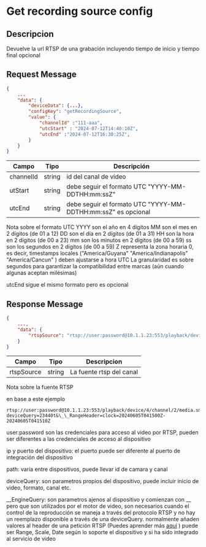 # Get recording source config

## Descripcion

Devuelve la url RTSP de una grabación incluyendo tiempo de inicio y tiempo final opcional

## Request Message

```json
{
    ...
    "data": {
        "deviceData": {...},
        "configKey": "getRecordingSource",
        "value": {
            "channelId" :"111-aaa",
            "utcStart" : "2024-07-12T14:40:10Z",
            "utcEnd" :"2024-07-12T16:30:25Z",
        }
    }
}
```

| Campo     | Tipo   | Descripción                                                   |
| --------- | ------ | ------------------------------------------------------------- |
| channelId | string | id del canal de video                                         |
| utStart   | string | debe seguir el formato UTC "YYYY-MM-DDTHH:mm:ssZ"             |
| utcEnd    | string | debe seguir el formato UTC "YYYY-MM-DDTHH:mm:ssZ" es opcional |

Nota sobre el formato UTC
YYYY son el año en 4 dígitos
MM son el mes en 2 dígitos (de 01 a 12)
DD son el día en 2 dígitos (de 01 a 31)
HH son la hora en 2 dígitos (de 00 a 23)
mm son los minutos en 2 dígitos (de 00 a 59)
ss son los segundos en 2 dígitos (de 00 a 59)
Z representa la zona horaria 0, es decir, timestamps locales ("America/Guyana" "America/Indianapolis" "America/Cancun" ) deben ajustarse a hora UTC
La granularidad es sobre segundos para garantizar la compatibilidad entre marcas (aún cuando algunas aceptan milésimas)

utcEnd sigue el mismo formato pero es opcional

## Response Message

```json
{
    ...,
    "data": {
        "rtspSource": "rtsp://user:password@10.1.1.23:553/playback/device/4/channel/2/media.smp?deviceQuery=23440t&__RangeHeader=clock=20240605T041500Z-20240605T041510Z"
    }
}
```

| Campo      | Tipo   | Descripcion              |
| ---------- | ------ | ------------------------ |
| rtspSource | string | La fuente rtsp del canal |

Nota sobre la fuente RTSP

en base a este ejemplo

```
rtsp://user:password@10.1.1.23:553/playback/device/4/channel/2/media.smp?deviceQuery=23440t&\_\_RangeHeader=clock=20240605T041500Z-20240605T041510Z
```

user:password son las credenciales para acceso al video por RTSP, pueden ser diferentes a las credenciales de acceso al dispositivo

ip y puerto del dispositivo: el puerto puede ser diferente al puerto de integración del dispositivo

path: varía entre dispositivos, puede llevar id de camara y canal

deviceQuery: son parametros propios del dispositivo, puede incluir inicio de video, formato, canal etc.

\_\_EngineQuery: son parametros ajenos al dispositivo y comienzan con \_\_ pero que son utilizados por el motor de video, son necesarios cuando el control de la reproducción se maneja a través del protocolo RTSP y no hay un reemplazo disponible a través de una deviceQuery. normalmente añaden valores al header de una petición RTSP (Puedes aprender más [aquí](https://www.rfc-editor.org/rfc/rfc2326.html#:~:text=835%0A%20%20%20%20%20%20%20%20%20%20%20Session%3A%2012345678-,Range%3A%20npt%3D10%2D15,-C%2D%3ES%3A%20PLAY) ) puede ser Range, Scale, Date según lo soporte el dispositivo y si ha sido integrado al servicio de video

